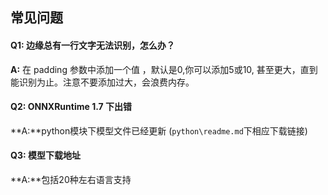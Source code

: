 ## 常见问题

#### Q1: 边缘总有一行文字无法识别，怎么办？

**A:** 在 padding 参数中添加一个值 ，默认是0,你可以添加5或10, 甚至更大，直到能识别为止。注意不要添加过大，会浪费内存。

#### Q2: ONNXRuntime 1.7 下出错

**A:**python模块下模型文件已经更新 (`python\readme.md`下相应下载链接)

#### Q3: 模型下载地址

**A:**包括20种左右语言支持 

 

